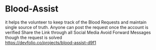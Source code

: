 # Blood-Assist
it helps the volunteer to keep track of the Blood Requests and maintain single source of truth. Anyone can post the request once the account is verified Share the Link through all Social Media Avoid Forward Messages though the request is solved<br>
https://devfolio.co/projects/blood-assist-d9f1
